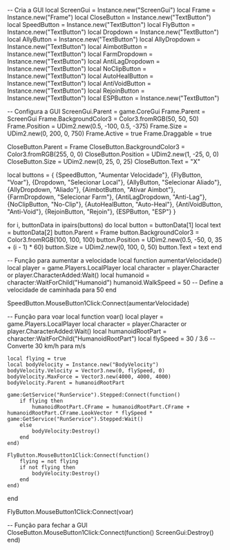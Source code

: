 -- Cria a GUI
local ScreenGui = Instance.new("ScreenGui")
local Frame = Instance.new("Frame")
local CloseButton = Instance.new("TextButton")
local SpeedButton = Instance.new("TextButton")
local FlyButton = Instance.new("TextButton")
local Dropdown = Instance.new("TextButton")
local AllyButton = Instance.new("TextButton")
local AllyDropdown = Instance.new("TextButton")
local AimbotButton = Instance.new("TextButton")
local FarmDropdown = Instance.new("TextButton")
local AntiLagDropdown = Instance.new("TextButton")
local NoClipButton = Instance.new("TextButton")
local AutoHealButton = Instance.new("TextButton")
local AntiVoidButton = Instance.new("TextButton")
local RejoinButton = Instance.new("TextButton")
local ESPButton = Instance.new("TextButton")

-- Configura a GUI
ScreenGui.Parent = game.CoreGui
Frame.Parent = ScreenGui
Frame.BackgroundColor3 = Color3.fromRGB(50, 50, 50)
Frame.Position = UDim2.new(0.5, -100, 0.5, -375)
Frame.Size = UDim2.new(0, 200, 0, 750)
Frame.Active = true
Frame.Draggable = true

CloseButton.Parent = Frame
CloseButton.BackgroundColor3 = Color3.fromRGB(255, 0, 0)
CloseButton.Position = UDim2.new(1, -25, 0, 0)
CloseButton.Size = UDim2.new(0, 25, 0, 25)
CloseButton.Text = "X"

local buttons = {
    {SpeedButton, "Aumentar Velocidade"},
    {FlyButton, "Voar"},
    {Dropdown, "Selecionar Local"},
    {AllyButton, "Selecionar Aliado"},
    {AllyDropdown, "Aliado"},
    {AimbotButton, "Ativar Aimbot"},
    {FarmDropdown, "Selecionar Farm"},
    {AntiLagDropdown, "Anti-Lag"},
    {NoClipButton, "No-Clip"},
    {AutoHealButton, "Auto-Heal"},
    {AntiVoidButton, "Anti-Void"},
    {RejoinButton, "Rejoin"},
    {ESPButton, "ESP"}
}

for i, buttonData in ipairs(buttons) do
    local button = buttonData[1]
    local text = buttonData[2]
    button.Parent = Frame
    button.BackgroundColor3 = Color3.fromRGB(100, 100, 100)
    button.Position = UDim2.new(0.5, -50, 0, 35 + (i - 1) * 60)
    button.Size = UDim2.new(0, 100, 0, 50)
    button.Text = text
end

-- Função para aumentar a velocidade
local function aumentarVelocidade()
    local player = game.Players.LocalPlayer
    local character = player.Character or player.CharacterAdded:Wait()
    local humanoid = character:WaitForChild("Humanoid")
    humanoid.WalkSpeed = 50 -- Define a velocidade de caminhada para 50
end

SpeedButton.MouseButton1Click:Connect(aumentarVelocidade)

-- Função para voar
local function voar()
    local player = game.Players.LocalPlayer
    local character = player.Character or player.CharacterAdded:Wait()
    local humanoidRootPart = character:WaitForChild("HumanoidRootPart")
    local flySpeed = 30 / 3.6 -- Converte 30 km/h para m/s

    local flying = true
    local bodyVelocity = Instance.new("BodyVelocity")
    bodyVelocity.Velocity = Vector3.new(0, flySpeed, 0)
    bodyVelocity.MaxForce = Vector3.new(4000, 4000, 4000)
    bodyVelocity.Parent = humanoidRootPart

    game:GetService("RunService").Stepped:Connect(function()
        if flying then
            humanoidRootPart.CFrame = humanoidRootPart.CFrame + humanoidRootPart.CFrame.LookVector * flySpeed * game:GetService("RunService").Stepped:Wait()
        else
            bodyVelocity:Destroy()
        end
    end)

    FlyButton.MouseButton1Click:Connect(function()
        flying = not flying
        if not flying then
            bodyVelocity:Destroy()
        end
    end)
end

FlyButton.MouseButton1Click:Connect(voar)

-- Função para fechar a GUI
CloseButton.MouseButton1Click:Connect(function()
    ScreenGui:Destroy()
end)
